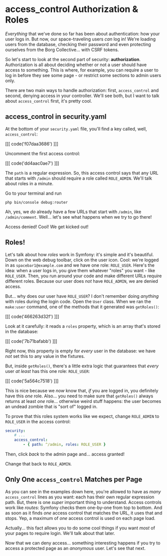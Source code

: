# access_control Authorization & Roles

*Everything* that we've done so far has been about authentication: how your user
logs in. But now, our space-traveling users *can* log in! We're loading users
from the database, checking their password and even protecting ourselves
from the Borg Collective... with CSRF tokens.

So let's start to look at the second part of security: **authorization**. Authorization
is all about deciding whether or not a user should have access to something. This
is where, for example, you can require a user to log in before they see some page -
or restrict some sections to admin users only.

There are two main ways to handle authorization: first, `access_control` and second,
denying access in your controller. We'll see both, but I want to talk about `access_control`
first, it's pretty cool.

## access_control in security.yaml

At the bottom of your `security.yaml` file, you'll find a key called, well,
`access_control`:

[[[ code('f07daa3686') ]]]

Uncomment the first access control:

[[[ code('dd4aac0ae7') ]]]

The `path` is a regular expression. So, this access control says that any URL that
starts with `/admin` should require a role called `ROLE_ADMIN`. We'll talk about
roles in a minute.

Go to your terminal and run

```terminal
php bin/console debug:router
```

Ah, yes, we *do* already have a few URLs that start with `/admin`, like
`/admin/comment`. Well... let's see what happens when we try to go there!

Access denied! Cool! We get kicked out!

## Roles!

Let's talk about how *roles* work in Symfony: it's simple and it's beautiful.
Down on the web debug toolbar, click on the user icon. Cool: we're logged in as
`spacebar1@example.com` and we have one role: `ROLE_USER`. Here's the idea: when
a user logs in, you give them whatever "roles" you want - like `ROLE_USER`. Then,
you run around your code and make different URLs require different roles. Because
our user does *not* have `ROLE_ADMIN`, we are denied access.

But... why does our user have `ROLE_USER`? I don't remember doing *anything* with
roles during the login code. Open the `User` class. When we ran the `make:user` command,
one of the methods that it generated was `getRoles()`:

[[[ code('466263d32f') ]]]

Look at it carefully: it reads a `roles` property, which is an array that's stored
in the database:

[[[ code('7b71bafabb') ]]]

Right now, this property is empty for *every* user in the database: we have *not*
set this to any value in the fixtures.

But, inside `getRoles()`, there's a little extra logic that guarantees that *every*
user *at least* has this one role: `ROLE_USER`:

[[[ code('5a564c7518') ]]]

This is nice because we *now* know that, *if* you are logged in, you definitely have
this *one* role. Also... you need to make sure that `getRoles()` always returns at least
*one* role... otherwise weird stuff happens: the user becomes an undead zombie that
is "sort of" logged in.

To prove that this roles system works like we expect, change `ROLE_ADMIN` to
`ROLE_USER` in the access control:

```yaml
security:
    # ...
    access_control:
        - { path: ^/admin, roles: ROLE_USER }
```

Then, click *back* to the admin page and... access granted!

Change that back to `ROLE_ADMIN`.

## Only One `access_control` Matches per Page

As you can see in the examples down here, you're allowed to have as *many* `access_control`
lines as you want: each has their own regular expression path. But, there is one
*super* important thing to understand. Access controls work like *routes*: Symfony
checks them one-by-one from top to bottom. And as soon as it finds *one* access
control that matches the URL, it uses that and stops. Yep, a maximum of *one* access
control is used on each page load.

Actually... this fact allows you to do some cool things if you want *most* of your
pages to require login. We'll talk about that later.

Now that we can deny access... something interesting happens if you try to access
a protected page as an *anonymous* user. Let's see that next.
